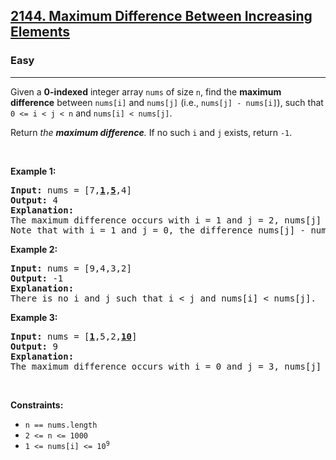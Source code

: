 <h2><a href="https://leetcode.com/problems/maximum-difference-between-increasing-elements">2144. Maximum Difference Between Increasing Elements</a></h2><h3>Easy</h3><hr><p>Given a <strong>0-indexed</strong> integer array <code>nums</code> of size <code>n</code>, find the <strong>maximum difference</strong> between <code>nums[i]</code> and <code>nums[j]</code> (i.e., <code>nums[j] - nums[i]</code>), such that <code>0 &lt;= i &lt; j &lt; n</code> and <code>nums[i] &lt; nums[j]</code>.</p>

<p>Return <em>the <strong>maximum difference</strong>. </em>If no such <code>i</code> and <code>j</code> exists, return <code>-1</code>.</p>

<p>&nbsp;</p>
<p><strong class="example">Example 1:</strong></p>

<pre>
<strong>Input:</strong> nums = [7,<strong><u>1</u></strong>,<strong><u>5</u></strong>,4]
<strong>Output:</strong> 4
<strong>Explanation:</strong>
The maximum difference occurs with i = 1 and j = 2, nums[j] - nums[i] = 5 - 1 = 4.
Note that with i = 1 and j = 0, the difference nums[j] - nums[i] = 7 - 1 = 6, but i &gt; j, so it is not valid.
</pre>

<p><strong class="example">Example 2:</strong></p>

<pre>
<strong>Input:</strong> nums = [9,4,3,2]
<strong>Output:</strong> -1
<strong>Explanation:</strong>
There is no i and j such that i &lt; j and nums[i] &lt; nums[j].
</pre>

<p><strong class="example">Example 3:</strong></p>

<pre>
<strong>Input:</strong> nums = [<strong><u>1</u></strong>,5,2,<strong><u>10</u></strong>]
<strong>Output:</strong> 9
<strong>Explanation:</strong>
The maximum difference occurs with i = 0 and j = 3, nums[j] - nums[i] = 10 - 1 = 9.
</pre>

<p>&nbsp;</p>
<p><strong>Constraints:</strong></p>

<ul>
	<li><code>n == nums.length</code></li>
	<li><code>2 &lt;= n &lt;= 1000</code></li>
	<li><code>1 &lt;= nums[i] &lt;= 10<sup>9</sup></code></li>
</ul>
